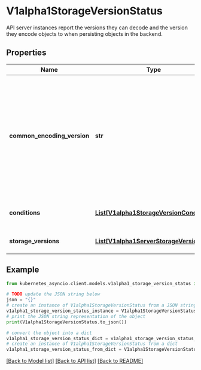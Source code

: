 # V1alpha1StorageVersionStatus

API server instances report the versions they can decode and the version they encode objects to when persisting objects in the backend.

## Properties

Name | Type | Description | Notes
------------ | ------------- | ------------- | -------------
**common_encoding_version** | **str** | If all API server instances agree on the same encoding storage version, then this field is set to that version. Otherwise this field is left empty. API servers should finish updating its storageVersionStatus entry before serving write operations, so that this field will be in sync with the reality. | [optional] 
**conditions** | [**List[V1alpha1StorageVersionCondition]**](V1alpha1StorageVersionCondition.md) | The latest available observations of the storageVersion&#39;s state. | [optional] 
**storage_versions** | [**List[V1alpha1ServerStorageVersion]**](V1alpha1ServerStorageVersion.md) | The reported versions per API server instance. | [optional] 

## Example

```python
from kubernetes_asyncio.client.models.v1alpha1_storage_version_status import V1alpha1StorageVersionStatus

# TODO update the JSON string below
json = "{}"
# create an instance of V1alpha1StorageVersionStatus from a JSON string
v1alpha1_storage_version_status_instance = V1alpha1StorageVersionStatus.from_json(json)
# print the JSON string representation of the object
print(V1alpha1StorageVersionStatus.to_json())

# convert the object into a dict
v1alpha1_storage_version_status_dict = v1alpha1_storage_version_status_instance.to_dict()
# create an instance of V1alpha1StorageVersionStatus from a dict
v1alpha1_storage_version_status_from_dict = V1alpha1StorageVersionStatus.from_dict(v1alpha1_storage_version_status_dict)
```
[[Back to Model list]](../README.md#documentation-for-models) [[Back to API list]](../README.md#documentation-for-api-endpoints) [[Back to README]](../README.md)


